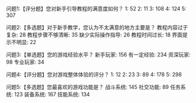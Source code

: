 问题1:【评分题】您对新手引导教程的满意度如何？
1: 52
2: 11
3: 108
4: 124
5: 307

问题2:【多选题】对于新手教学，您认为不太满意的地方主要是？
教程内容过于复杂: 28
教程步骤不够清晰: 35
缺少实际操作指导: 26
教程时间过长: 18
界面提示不明显: 22

问题3:【单选题】您的游戏经验水平？
新手玩家: 156
有一定经验: 234
资深玩家: 98
专业玩家: 34

问题4:【评分题】您对游戏整体体验的评分？
1: 12
2: 23
3: 89
4: 178
5: 298

问题5:【多选题】您最喜欢的游戏功能是？
战斗系统: 145
社交功能: 89
任务系统: 123
装备系统: 167
技能系统: 134
